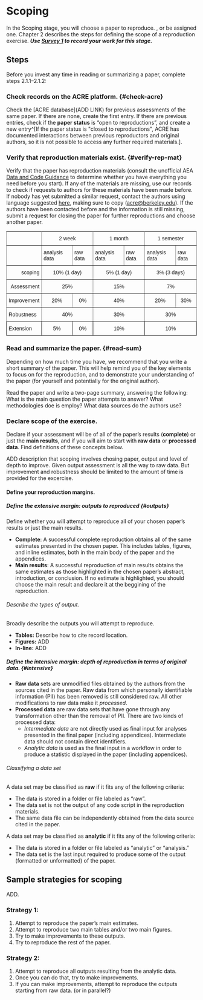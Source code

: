 # Scoping

In the Scoping stage, you will choose a paper to reproduce. , or be assigned one. Chapter 2 describes the steps for defining the scope of a reproduction exercise. ***Use [Survey 1](https://berkeley.qualtrics.com/jfe/form/SV_3UWe5xu3qjeh0c5) to record your work for this stage.***

## Steps

Before you invest any time in reading or summarizing a paper, complete steps 2.1.1–2.1.2: 

### Check records on the ACRE platform. {#check-acre}

Check the [ACRE database](ADD LINK) for previous assessments of the same paper. If there are none, create the first entry. If there are previous entries, check if the **paper status** is “open to reproductions”, and create a new entry^[If the paper status is "closed to reproductions", ACRE has documented interactions between previous reproductors and original authors, so it is not possible to access any further required materials.].   

### Verify that reproduction materials exist.  {#verify-rep-mat}

Verify that the paper has reproduction materials (consult the unofficial AEA [Data and Code Guidance](https://social-science-data-editors.github.io/guidance/Verification_guidance.html) to determine whether you have everything you need before you start). If any of the materials are missing, use our records to check if requests to authors for these materials have been made before. If nobody has yet submitted a similar request, contact the authors using language suggested [here](LINK), making sure to copy (acre@berkeley.edu). If the authors have been contacted before and the information is still missing, submit a request for closing the paper for further reproductions and choose another paper.

<!--  
### Advise on scoping for different course length

2-week courses should not try to improve reproducibility from raw data
-->

<style type="text/css">
.tg  {border-collapse:collapse;border-spacing:0;}
.tg td{font-family:Arial, sans-serif;font-size:14px;padding:10px 5px;border-style:solid;border-width:1px;overflow:hidden;word-break:normal;border-color:black;}
.tg th{font-family:Arial, sans-serif;font-size:14px;font-weight:normal;padding:10px 5px;border-style:solid;border-width:1px;overflow:hidden;word-break:normal;border-color:black;}
.tg .tg-baqh{text-align:center;vertical-align:top}
.tg .tg-c3ow{border-color:inherit;text-align:center;vertical-align:top}
.tg .tg-0pky{border-color:inherit;text-align:left;vertical-align:top}
.tg .tg-dvpl{border-color:inherit;text-align:right;vertical-align:top}
.tg .tg-0lax{text-align:left;vertical-align:top}
</style>
<table class="tg">
  <tr>
    <th class="tg-0pky"></th>
    <th class="tg-c3ow" colspan="2">2 week</th>
    <th class="tg-c3ow" colspan="2">1 month</th>
    <th class="tg-c3ow" colspan="2">1 semester</th>
  </tr>
  <tr>
    <td class="tg-0pky"></td>
    <td class="tg-0pky">analysis data</td>
    <td class="tg-0pky">raw data</td>
    <td class="tg-0pky">analysis data</td>
    <td class="tg-0pky">raw data</td>
    <td class="tg-0pky">analysis data</td>
    <td class="tg-0pky">raw data</td>
  </tr>
  <tr>
    <td class="tg-dvpl">scoping</td>
    <td class="tg-c3ow" colspan="2">10% (1 day)</td>
    <td class="tg-c3ow" colspan="2">5% (1 day)</td>
    <td class="tg-c3ow" colspan="2">3% (3 days)</td>
  </tr>
  <tr>
    <td class="tg-dvpl">Assessment</td>
    <td class="tg-c3ow" colspan="2">25%</td>
    <td class="tg-c3ow" colspan="2">15%</td>
    <td class="tg-c3ow" colspan="2">7%</td>
  </tr>
  <tr>
    <td class="tg-0pky">Improvement</td>
    <td class="tg-c3ow">20%</td>
    <td class="tg-c3ow">0%</td>
    <td class="tg-c3ow" colspan="2">40%</td>
    <td class="tg-c3ow">20%</td>
    <td class="tg-c3ow">30%</td>
  </tr>
  <tr>
    <td class="tg-0pky">Robustness</td>
    <td class="tg-c3ow" colspan="2">40%</td>
    <td class="tg-c3ow" colspan="2">30%</td>
    <td class="tg-c3ow" colspan="2">30%</td>
  </tr>
  <tr>
    <td class="tg-0lax">Extension</td>
    <td class="tg-baqh">5%</td>
    <td class="tg-baqh">0%</td>
    <td class="tg-baqh" colspan="2">10%</td>
    <td class="tg-baqh" colspan="2">10%</td>
  </tr>
</table>


### Read and summarize the paper. {#read-sum}

Depending on how much time you have, we recommend that you write a short summary of the paper. This will help remind you of the key elements to focus on for the reproduction, and to demonstrate your understanding of the paper (for yourself and potentially for the original author).

Read the paper and write a two-page summary, answering the following: What is the main question the paper attempts to answer? What methodologies doe is employ? What data sources do the authors use?

### Declare scope of the exercise.

Declare if your assessment will be of all of the paper’s results (**complete**) or just the **main results**, and if you will aim to start with **raw data** or **processed data**. Find definitions of these concepts below. 

ADD description that scoping involves chosing paper, output and level of depth to improve. Given output assessment is all the way to raw data. But improvement and robustness should be limited to the amount of time is provided for the excercise.  


#### Define your reproduction margins.

##### Define the *extensive margin*: outputs to reproduced {#outputs}  

Define whether you will attempt to reproduce all of your chosen paper’s results or just the main results. 
  - **Complete**: A successful complete reproduction obtains all of the same estimates presented in the chosen paper. This includes tables, figures, and inline estimates, both in the main body of the paper and the appendices.
  - **Main results**: A successful reproduction of main results obtains the same estimates as those highlighted in the chosen paper’s abstract, introduction, or conclusion. If no estimate is highlighted, you should choose the main result and declare it at the beggining of the reproduction.

###### Describe the types of output.   

Broadly describe the outputs you will attempt to reproduce.

  - **Tables:** Describe how to cite record location. 
  - **Figures:**  ADD   
  - **In-line:**  ADD    


##### Define the *intensive margin*: depth of reproduction in terms of original data. {#intensive}

 - **Raw data** sets are unmodified files obtained by the authors from the sources cited in the paper. Raw data from which personally identifiable information (PII) has been removed is still considered raw. All other modifications to raw data make it *processed*.
 - **Processed data** are raw data sets that have gone through any transformation other than the removal of PII. There are two kinds of processed data:
      - *Intermediate data* are not directly used as final input for analyses presented in the final paper (including appendices). Intermediate data should not contain direct identifiers.
      - *Analytic data* is used as the final input in a workflow in order to produce a statistic displayed in the paper (including appendices).

###### Classifying a data set
A data set may be classified as **raw** if it fits any of the following criteria:    

 - The data is stored in a folder or file labeled as “raw”.  
 - The data set is not the output of any code script in the reproduction materials.    
 - The same data file can be independently obtained from the data source cited in the paper.  

A data set may be classified as **analytic** if it fits any of the following criteria:   

 - The data is stored in a folder or file labeled as “analytic” or “analysis.”
 - The data set is the last input required to produce some of the output (formatted or unformatted) of the paper.
  


## Sample strategies for scoping  

ADD. 

### Strategy 1: 

1. Attempt to reproduce the paper’s main estimates.
2. Attempt to reproduce two main tables and/or two main figures.
3. Try to make improvements to these outputs. 
4. Try to reproduce the rest of the paper.
   

### Strategy 2:  

1. Attempt to reproduce all outputs resulting from the analytic data.
2. Once you can do that,  try to make improvements.
3. If you can make improvements, attempt to reproduce the outputs starting from raw data. (or in parallel?)
 
 
 

